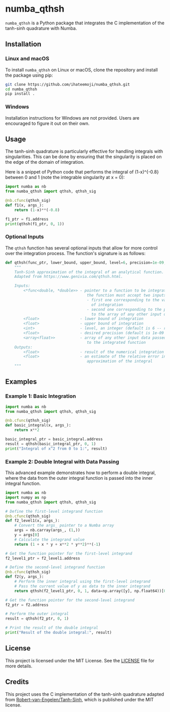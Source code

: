 # numba_qthsh

`numba_qthsh` is a Python package that integrates the C implementation of the tanh-sinh quadrature with Numba.

## Installation

### Linux and macOS

To install `numba_qthsh` on Linux or macOS, clone the repository and install the package using pip:

```bash
git clone https://github.com/ihateemoji/numba_qthsh.git
cd numba_qthsh
pip install .
```

### Windows

Installation instructions for Windows are not provided. Users are encouraged to figure it out on their own.

## Usage

The tanh-sinh quadrature is particularly effective for handling integrals with singularities. This can be done by ensuring that the singularity is placed on the edge of the domain of integration.

Here is a snippet of Python code that performs the integral of (1-x)^{-0.8} between 0 and 1 (note the integrable singularity at x = 0):

```python
import numba as nb
from numba_qthsh import qthsh, qthsh_sig

@nb.cfunc(qthsh_sig)
def f1(x, args_):
    return (1-x)**(-0.8)

f1_ptr = f1.address
print(qthsh(f1_ptr, 0, 1))
```

### Optional Inputs

The `qthsh` function has several optional inputs that allow for more control over the integration process. The function's signature is as follows:

```python
def qthsh(func_ptr, lower_bound, upper_bound, level=6, precision=1e-09, data=None):
    """
    Tanh-Sinh approximation of the integral of an analytical function.
    Adapted from https://www.genivia.com/qthsh.html.

    Inputs:
        <*func<double, *double>> - pointer to a function to be integrated,
                                    the function must accept two inputs:
                                    - first one corresponding to the variable
                                      of integration
                                    - second one corresponding to the pointer
                                      to the array of any other input data required
        <float>                  - lower bound of integration
        <float>                  - upper bound of integration
        <int>                    - level, an integer (default is 6 -- recommended)
        <float>                  - desired precision (default is 1e-09 -- recommended)
        <array<float>>           - array of any other input data passed through
                                    to the integrated function
    Outputs:
        <float>                  - result of the numerical integration
        <float>                  - an estimate of the relative error in the
                                    approximation of the integral
    """
```


## Examples

### Example 1: Basic Integration

```python
import numba as nb
from numba_qthsh import qthsh, qthsh_sig

@nb.cfunc(qthsh_sig)
def basic_integral(x, args_):
    return x**2

basic_integral_ptr = basic_integral.address
result = qthsh(basic_integral_ptr, 0, 1)
print("Integral of x^2 from 0 to 1:", result)
```

### Example 2: Double Integral with Data Passing

This advanced example demonstrates how to perform a double integral, where the data from the outer integral function is passed into the inner integral function.

```python
import numba as nb
import numpy as np
from numba_qthsh import qthsh, qthsh_sig

# Define the first-level integrand function
@nb.cfunc(qthsh_sig)
def f2_level1(x, args_):
    # Convert the args_ pointer to a Numba array
    args = nb.carray(args_, (1,))
    y = args[0]
    # Calculate the integrand value
    return (1 + x * y + x**2 * y**2)**(-1)

# Get the function pointer for the first-level integrand
f2_level1_ptr = f2_level1.address

# Define the second-level integrand function
@nb.cfunc(qthsh_sig)
def f2(y, args_):
    # Perform the inner integral using the first-level integrand
    # Pass the current value of y as data to the inner integrand
    return qthsh(f2_level1_ptr, 0, 1, data=np.array([y], np.float64))[0]

# Get the function pointer for the second-level integrand
f2_ptr = f2.address

# Perform the outer integral
result = qthsh(f2_ptr, 0, 1)

# Print the result of the double integral
print("Result of the double integral:", result)
```

## License

This project is licensed under the MIT License. See the [LICENSE](LICENSE) file for more details.

## Credits

This project uses the C implementation of the tanh-sinh quadrature adapted from [Robert-van-Engelen/Tanh-Sinh](https://github.com/Robert-van-Engelen/Tanh-Sinh), which is published under the MIT license.
